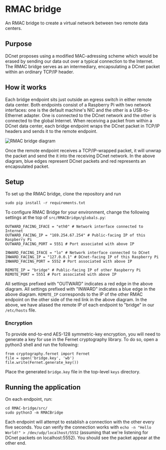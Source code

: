 # RMAC bridge
An RMAC bridge to create a virtual network between two remote data centers.

## Purpose
DCnet proposes using a modified MAC-adressing scheme which would be erased by sending 
our data out over a typical connection to the Internet. The RMAC bridge serves as an
intermediary, encapsulating a DCnet packet within an ordinary TCP/IP header. 

## How it works
Each bridge endpoint sits just outside an egress switch in either remote data center.
Both endpoints consist of a Raspberry Pi with two network interfaces: one is the
default machine's NIC and the other is a USB-to-Ethernet adapter. One is connected to
the DCnet network and the other is connected to the global Internet. When receiving a
packet from within a DCnet data center, each bridge endpoint wraps the DCnet packet
in TCP/IP headers and sends it to the remote endpoint.

![RMAC bridge diagram](https://i.ibb.co/k0bCRV2/RMAC-Bridge-2.png)

Once the remote endpoint receives a TCP/IP-wrapped packet, it will unwrap the packet
and send the it into the receiving DCnet network. In the above diagram, blue edges
represent DCnet packets and red represents an encapsulated packet.

## Setup
To set up the RMAC bridge, clone the repository and run

```
sudo pip install -r requirements.txt
```

To configure RMAC Bridge for your environment, change the following settings at the
top of `src/RMACBridge/globals.py`:

```
OUTWARD_FACING_IFACE = "eth0" # Network interface connected to Internet
OUTWARD_FACING_IP = "169.254.67.254" # Public-facing IP of this Raspberry Pi
OUTWARD_FACING_PORT = 5551 # Port associated with above IP

INWARD_FACING_IFACE = "lo" # Network interface connected to DCnet
INWARD_FACING_IP = "127.0.0.1" # DCnet-facing IP of this Raspberry Pi
INWARD_FACING_PORT = 5552 # Port associated with above IP

REMOTE_IP = "bridge" # Public-facing IP of other Raspberry Pi
REMOTE_PORT = 5551 # Port associated with above IP
```

All settings prefixed with "OUTWARD" indicates a red edge in the above diagram.
All settings prefixed with "INWARD" indicates a blue edge in the above diagram.
`REMOTE_IP` corresponds to the IP of the other RMAC endpoint on the other side
of the red link in the above diagram. In the above, we have aliased the remote
IP of each endpoint to "bridge" in our `/etc/hosts` file.

### Encryption
To provide end-to-end AES-128 symmetric-key encryption, you will need to 
generate a key for use in the Fernet cryptography library. To do so, open a
python3 shell and run the following:

```
from cryptography.fernet import Fernet
file = open('bridge.key', 'wb')
file.write(Fernet.generate_key())
```

Place the generated `bridge.key` file in the top-level `keys` directory.

## Running the application
On each endpoint, run:

```
cd RMAC-bridge/src/
sudo python3 -m RMACBridge
```

Each endpoint will attempt to establish a connection with the other every five
seconds. You can verify the connection works with 
`echo -n "Hello World!" > /dev/udp/localhost/5552` (assuming that we're
listening for DCnet packets on localhost:5552). You should see the packet
appear at the other end.
